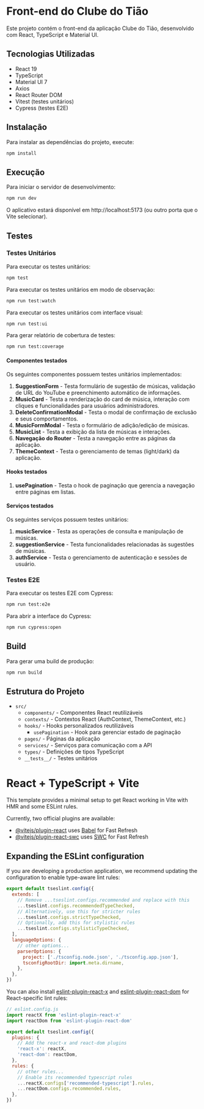 # Front-end do Clube do Tião

Este projeto contém o front-end da aplicação Clube do Tião, desenvolvido com React, TypeScript e Material UI.

## Tecnologias Utilizadas

- React 19
- TypeScript
- Material UI 7
- Axios
- React Router DOM
- Vitest (testes unitários)
- Cypress (testes E2E)

## Instalação

Para instalar as dependências do projeto, execute:

```bash
npm install
```

## Execução

Para iniciar o servidor de desenvolvimento:

```bash
npm run dev
```

O aplicativo estará disponível em http://localhost:5173 (ou outro porta que o Vite selecionar).

## Testes

### Testes Unitários

Para executar os testes unitários:

```bash
npm test
```

Para executar os testes unitários em modo de observação:

```bash
npm run test:watch
```

Para executar os testes unitários com interface visual:

```bash
npm run test:ui
```

Para gerar relatório de cobertura de testes:

```bash
npm run test:coverage
```

#### Componentes testados

Os seguintes componentes possuem testes unitários implementados:

1. **SuggestionForm** - Testa formulário de sugestão de músicas, validação de URL do YouTube e preenchimento automático de informações.
2. **MusicCard** - Testa a renderização do card de música, interação com cliques e funcionalidades para usuários administradores.
3. **DeleteConfirmationModal** - Testa o modal de confirmação de exclusão e seus comportamentos.
4. **MusicFormModal** - Testa o formulário de adição/edição de músicas.
5. **MusicList** - Testa a exibição da lista de músicas e interações.
6. **Navegação do Router** - Testa a navegação entre as páginas da aplicação.
7. **ThemeContext** - Testa o gerenciamento de temas (light/dark) da aplicação.

#### Hooks testados

1. **usePagination** - Testa o hook de paginação que gerencia a navegação entre páginas em listas.

#### Serviços testados

Os seguintes serviços possuem testes unitários:

1. **musicService** - Testa as operações de consulta e manipulação de músicas.
2. **suggestionService** - Testa funcionalidades relacionadas às sugestões de músicas.
3. **authService** - Testa o gerenciamento de autenticação e sessões de usuário.

### Testes E2E

Para executar os testes E2E com Cypress:

```bash
npm run test:e2e
```

Para abrir a interface do Cypress:

```bash
npm run cypress:open
```

## Build

Para gerar uma build de produção:

```bash
npm run build
```

## Estrutura do Projeto

- `src/`
  - `components/` - Componentes React reutilizáveis
  - `contexts/` - Contextos React (AuthContext, ThemeContext, etc.)
  - `hooks/` - Hooks personalizados reutilizáveis
    - `usePagination` - Hook para gerenciar estado de paginação
  - `pages/` - Páginas da aplicação
  - `services/` - Serviços para comunicação com a API
  - `types/` - Definições de tipos TypeScript
  - `__tests__/` - Testes unitários

# React + TypeScript + Vite

This template provides a minimal setup to get React working in Vite with HMR and some ESLint rules.

Currently, two official plugins are available:

- [@vitejs/plugin-react](https://github.com/vitejs/vite-plugin-react/blob/main/packages/plugin-react/README.md) uses [Babel](https://babeljs.io/) for Fast Refresh
- [@vitejs/plugin-react-swc](https://github.com/vitejs/vite-plugin-react-swc) uses [SWC](https://swc.rs/) for Fast Refresh

## Expanding the ESLint configuration

If you are developing a production application, we recommend updating the configuration to enable type-aware lint rules:

```js
export default tseslint.config({
  extends: [
    // Remove ...tseslint.configs.recommended and replace with this
    ...tseslint.configs.recommendedTypeChecked,
    // Alternatively, use this for stricter rules
    ...tseslint.configs.strictTypeChecked,
    // Optionally, add this for stylistic rules
    ...tseslint.configs.stylisticTypeChecked,
  ],
  languageOptions: {
    // other options...
    parserOptions: {
      project: ['./tsconfig.node.json', './tsconfig.app.json'],
      tsconfigRootDir: import.meta.dirname,
    },
  },
})
```

You can also install [eslint-plugin-react-x](https://github.com/Rel1cx/eslint-react/tree/main/packages/plugins/eslint-plugin-react-x) and [eslint-plugin-react-dom](https://github.com/Rel1cx/eslint-react/tree/main/packages/plugins/eslint-plugin-react-dom) for React-specific lint rules:

```js
// eslint.config.js
import reactX from 'eslint-plugin-react-x'
import reactDom from 'eslint-plugin-react-dom'

export default tseslint.config({
  plugins: {
    // Add the react-x and react-dom plugins
    'react-x': reactX,
    'react-dom': reactDom,
  },
  rules: {
    // other rules...
    // Enable its recommended typescript rules
    ...reactX.configs['recommended-typescript'].rules,
    ...reactDom.configs.recommended.rules,
  },
})
```

